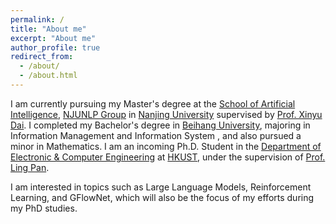 ```yaml
---
permalink: /
title: "About me"
excerpt: "About me"
author_profile: true
redirect_from: 
  - /about/
  - /about.html
---
```


I am currently pursuing my Master's degree at the <a href="https://ai.nju.edu.cn/main.htm">School of Artificial Intelligence</a>, <a href="http://nlp.nju.edu.cn/homepage/">NJUNLP Group</a> in <a href="https://www.nju.edu.cn/">Nanjing University</a> supervised by <a href="https://ai.nju.edu.cn/daixinyu/index.htm">Prof. Xinyu Dai</a>. I completed my Bachelor's degree in <a href="https://www.buaa.edu.cn/">Beihang University</a>, majoring in Information Management and Information System , and also pursued a minor in Mathematics.
I am an incoming Ph.D. Student in the <a href="https://ece.hkust.edu.hk/">Department of Electronic & Computer Engineering</a> at <a href="https://hkust.edu.hk/">HKUST</a>, under the supervision of <a href="https://ling-pan.github.io/">Prof. Ling Pan</a>.

I am interested in topics such as Large Language Models, Reinforcement Learning, and GFlowNet, which will also be the focus of my efforts during my PhD studies.